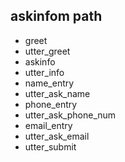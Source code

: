 ## askinfom path
- greet
 - utter_greet
- askinfo
 - utter_info
- name_entry
 - utter_ask_name
- phone_entry
 - utter_ask_phone_num
- email_entry
 - utter_ask_email
 - utter_submit







